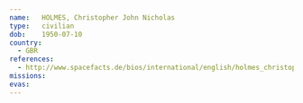 ```yaml
---
name:	HOLMES, Christopher John Nicholas
type:	civilian
dob:	1950-07-10
country:
  - GBR
references:
  - http://www.spacefacts.de/bios/international/english/holmes_christopher.htm
missions:
evas:
---
```

